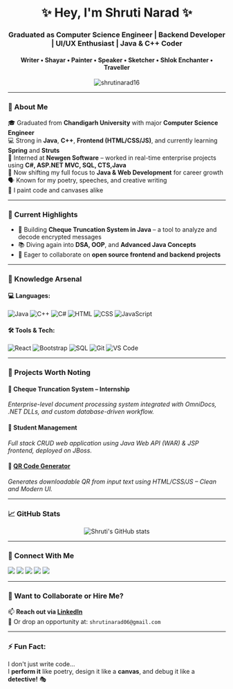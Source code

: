 <h1 align="center">✨ Hey, I'm Shruti Narad ✨</h1>
<h3 align="center">Graduated as Computer Science Engineer | Backend Developer | UI/UX Enthusiast | Java & C++ Coder</h3>
<h4 align="center">Writer • Shayar • Painter • Speaker • Sketcher • Shlok Enchanter • Traveller</h4>

<p align="center">
  <img src="https://komarev.com/ghpvc/?username=shrutinarad16&label=Profile%20views&color=0e75b6&style=flat" alt="shrutinarad16" />
</p>

---

### 🚀 About Me  
🎓 Graduated from **Chandigarh University** with major **Computer Science Engineer**   
💻 Strong in **Java**, **C++**, **Frontend (HTML/CSS/JS)**, and currently learning **Spring** and **Struts**  
🎯 Interned at **Newgen Software** – worked in real-time enterprise projects using **C#, ASP.NET MVC, SQL, CTS,Java**  
🔄 Now shifting my full focus to **Java & Web Development** for career growth  
🗣️ Known for my poetry, speeches, and creative writing  
🎨 I paint code and canvases alike  

---

### 🌟 Current Highlights  
- 🔐 Building **Cheque Truncation System in Java** – a tool to analyze and decode encrypted messages  
- 📚 Diving again into **DSA, OOP**, and **Advanced Java Concepts**  
- 🤝 Eager to collaborate on **open source frontend and backend projects**  

---

### 🧠 Knowledge Arsenal  
#### 💻 Languages:
![Java](https://img.shields.io/badge/Java-ED8B00?style=for-the-badge&logo=java&logoColor=white)
![C++](https://img.shields.io/badge/C++-00599C?style=for-the-badge&logo=c%2B%2B&logoColor=white)
![C#](https://img.shields.io/badge/C%23-239120?style=for-the-badge&logo=c-sharp&logoColor=white)
![HTML](https://img.shields.io/badge/HTML5-E34F26?style=for-the-badge&logo=html5&logoColor=white)
![CSS](https://img.shields.io/badge/CSS3-1572B6?style=for-the-badge&logo=css3&logoColor=white)
![JavaScript](https://img.shields.io/badge/JavaScript-F7DF1E?style=for-the-badge&logo=javascript&logoColor=black)

#### 🛠️ Tools & Tech:
![React](https://img.shields.io/badge/React-20232A?style=for-the-badge&logo=react&logoColor=61DAFB)
![Bootstrap](https://img.shields.io/badge/Bootstrap-563D7C?style=for-the-badge&logo=bootstrap&logoColor=white)
![SQL](https://img.shields.io/badge/SQL-003B57?style=for-the-badge&logo=postgresql&logoColor=white)
![Git](https://img.shields.io/badge/Git-F05032?style=for-the-badge&logo=git&logoColor=white)
![VS Code](https://img.shields.io/badge/VSCode-007ACC?style=for-the-badge&logo=visual-studio-code&logoColor=white)

---

### 🧩 Projects Worth Noting

#### 🔸 Cheque Truncation System – Internship  
*Enterprise-level document processing system integrated with OmniDocs, .NET DLLs, and custom database-driven workflow.*

#### 🔸 Student Management  
*Full stack CRUD web application using Java Web API (WAR) & JSP frontend, deployed on JBoss.*

#### 🔸 [QR Code Generator](https://github.com/shrutinarad16/QR-Code-Generator)  
*Generates downloadable QR from input text using HTML/CSS/JS – Clean and Modern UI.*

---

### 📈 GitHub Stats  
<p align="center">
  <img src="https://github-readme-stats.vercel.app/api?username=shrutinarad16&show_icons=true&theme=tokyonight" alt="Shruti's GitHub stats"/>
</p>


---

### 🔗 Connect With Me  

<p align="left">
  <a href="https://linkedin.com/in/shrutinarad16" target="_blank"><img src="https://img.shields.io/badge/LinkedIn-%230077B5.svg?&style=for-the-badge&logo=linkedin&logoColor=white"/></a>
  <a href="https://shrutinarad.netlify.app/" target="_blank"><img src="https://img.shields.io/badge/Portfolio-%23FF5722.svg?&style=for-the-badge&logo=web&logoColor=white"/></a>
  <a href="https://instagram.com/shrutinarad1" target="_blank"><img src="https://img.shields.io/badge/Instagram-%23E4405F.svg?&style=for-the-badge&logo=instagram&logoColor=white"/></a>
  <a href="https://www.hackerrank.com/shrutinarad06" target="_blank"><img src="https://img.shields.io/badge/HackerRank-2EC866?style=for-the-badge&logo=HackerRank&logoColor=white"/></a>
  <a href="https://drive.google.com/file/d/1XoMbWFPhUMtPlLOrVaVj25TW8FQ53mVG/view?usp=drivesdk" target="_blank"><img src="https://img.shields.io/badge/Resume-%231572B6.svg?&style=for-the-badge&logo=google-drive&logoColor=white"/></a>
</p>

---

### 💌 Want to Collaborate or Hire Me?

📫 **Reach out via [LinkedIn](https://www.linkedin.com/in/shruti-narad-108b08230/)**  
📧 Or drop an opportunity at: `shrutinarad06@gmail.com`

---

### ⚡ Fun Fact:  
I don't just write code...  
I **perform it** like poetry, design it like a **canvas**, and debug it like a **detective!** 🎭
